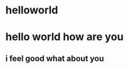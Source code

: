 # helloworld
<html>
<head>
 <meta http-equiv="Content-Type" content="text/html; charset=utf-8" />
 <meta http-equiv="Content-Language" content="fr" />
 <meta name="author" content="Marc Glisse" />
<title>
 world
 </title>
 <body>
 <h1>
   hello world how are you
  </h1> 
 <h2> 
  i feel good what about you
 </h2>
 
  

  
      
  
 
  
  
